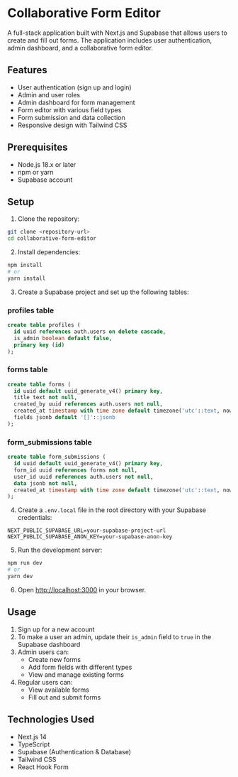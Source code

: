 # Collaborative Form Editor

A full-stack application built with Next.js and Supabase that allows users to create and fill out forms. The application includes user authentication, admin dashboard, and a collaborative form editor.

## Features

- User authentication (sign up and login)
- Admin and user roles
- Admin dashboard for form management
- Form editor with various field types
- Form submission and data collection
- Responsive design with Tailwind CSS

## Prerequisites

- Node.js 18.x or later
- npm or yarn
- Supabase account

## Setup

1. Clone the repository:
```bash
git clone <repository-url>
cd collaborative-form-editor
```

2. Install dependencies:
```bash
npm install
# or
yarn install
```

3. Create a Supabase project and set up the following tables:

### profiles table
```sql
create table profiles (
  id uuid references auth.users on delete cascade,
  is_admin boolean default false,
  primary key (id)
);
```

### forms table
```sql
create table forms (
  id uuid default uuid_generate_v4() primary key,
  title text not null,
  created_by uuid references auth.users not null,
  created_at timestamp with time zone default timezone('utc'::text, now()) not null,
  fields jsonb default '[]'::jsonb
);
```

### form_submissions table
```sql
create table form_submissions (
  id uuid default uuid_generate_v4() primary key,
  form_id uuid references forms not null,
  user_id uuid references auth.users not null,
  data jsonb not null,
  created_at timestamp with time zone default timezone('utc'::text, now()) not null
);
```

4. Create a `.env.local` file in the root directory with your Supabase credentials:
```
NEXT_PUBLIC_SUPABASE_URL=your-supabase-project-url
NEXT_PUBLIC_SUPABASE_ANON_KEY=your-supabase-anon-key
```

5. Run the development server:
```bash
npm run dev
# or
yarn dev
```

6. Open [http://localhost:3000](http://localhost:3000) in your browser.

## Usage

1. Sign up for a new account
2. To make a user an admin, update their `is_admin` field to `true` in the Supabase dashboard
3. Admin users can:
   - Create new forms
   - Add form fields with different types
   - View and manage existing forms
4. Regular users can:
   - View available forms
   - Fill out and submit forms

## Technologies Used

- Next.js 14
- TypeScript
- Supabase (Authentication & Database)
- Tailwind CSS
- React Hook Form 